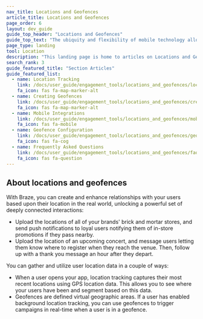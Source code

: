 ```yaml
---
nav_title: Locations and Geofences
article_title: Locations and Geofences
page_order: 6
layout: dev_guide
guide_top_header: "Locations and Geofences"
guide_top_text: "The ubiquity and flexibility of mobile technology allows marketers, product managers, and growth teams to reach their users everywhere, blurring the lines between digital and real-world experiences. Refer to the articles in this section to learn more about location tracking, creating geofences, mobile integrations, and more."
page_type: landing
tool: Location
description: "This landing page is home to articles on Locations and Geofences. Here, you can find resources on location tracking, creating geofences, mobile integrations, and more."
search_rank: 3
guide_featured_title: "Section Articles"
guide_featured_list:
  - name: Location Tracking
    link: /docs/user_guide/engagement_tools/locations_and_geofences/location_tracking
    fa_icon: fas fa-map-marker-alt
  - name: Creating Geofences
    link: /docs/user_guide/engagement_tools/locations_and_geofences/creating_geofences/
    fa_icon: fas fa-map-marker-alt
  - name: Mobile Integrations
    link: /docs/user_guide/engagement_tools/locations_and_geofences/mobile_integrations/
    fa_icon: fas fa-mobile
  - name: Geofence Configuration
    link: /docs/user_guide/engagement_tools/locations_and_geofences/geofence_configuration/
    fa_icon: fas fa-cog
  - name: Frequently Asked Questions
    link: /docs/user_guide/engagement_tools/locations_and_geofences/faqs/
    fa_icon: fas fa-question
---
```


## About locations and geofences

With Braze, you can create and enhance relationships with your users based upon their location in the real world, unlocking a powerful set of deeply connected interactions:

- Upload the locations of all of your brands' brick and mortar stores, and send push notifications to loyal users notifying them of in-store promotions if they pass nearby. 
- Upload the location of an upcoming concert, and message users letting them know where to register when they reach the venue. Then, follow up with a thank you message an hour after they depart.

You can gather and utilize user location data in a couple of ways:

- When a user opens your app, location tracking captures their most recent locations using GPS location data. This allows you to see where your users have been and segment based on this data.
- Geofences are defined virtual geographic areas. If a user has enabled background location tracking, you can use geofences to trigger campaigns in real-time when a user is in a geofence.
<br><br><br>